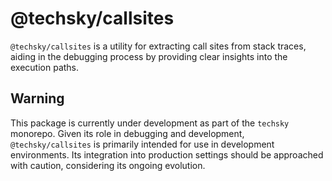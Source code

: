 # @techsky/callsites

`@techsky/callsites` is a utility for extracting call sites from stack traces, aiding in the debugging process by providing clear insights into the execution paths.

## Warning

This package is currently under development as part of the `techsky` monorepo. Given its role in debugging and development, `@techsky/callsites` is primarily intended for use in development environments. Its integration into production settings should be approached with caution, considering its ongoing evolution.

